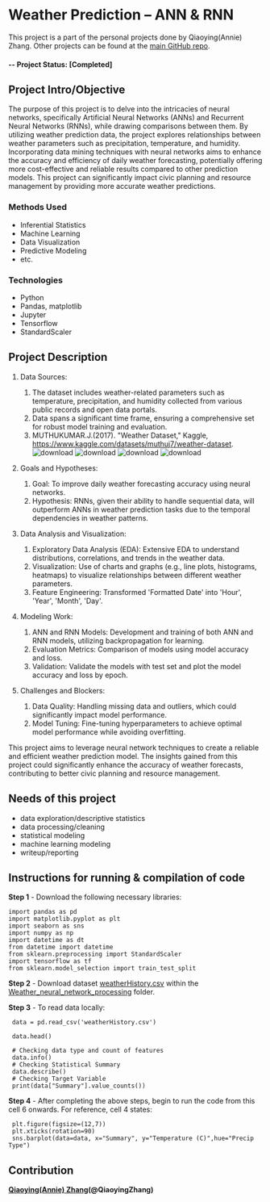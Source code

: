# Weather Prediction – ANN & RNN
This project is a part of the personal projects done by Qiaoying(Annie) Zhang.  Other projects can be found at the [main GitHub repo](https://github.com/QiaoyingZhang/Data-Science-Projects).

#### -- Project Status: [Completed]

## Project Intro/Objective
The purpose of this project is to delve into the intricacies of neural networks, specifically Artificial Neural Networks (ANNs) and Recurrent Neural Networks (RNNs), while drawing comparisons between them. By utilizing weather prediction data, the project explores relationships between weather parameters such as precipitation, temperature, and humidity. Incorporating data mining techniques with neural networks aims to enhance the accuracy and efficiency of daily weather forecasting, potentially offering more cost-effective and reliable results compared to other prediction models. This project can significantly impact civic planning and resource management by providing more accurate weather predictions.

### Methods Used
* Inferential Statistics
* Machine Learning
* Data Visualization
* Predictive Modeling
* etc.

### Technologies
* Python
* Pandas, matplotlib
* Jupyter
* Tensorflow
* StandardScaler 

## Project Description
1. Data Sources:
    1. The dataset includes weather-related parameters such as temperature, precipitation, and humidity collected from various public records and open data portals.
    2. Data spans a significant time frame, ensuring a comprehensive set for robust model training and evaluation.
    3. MUTHUKUMAR.J.(2017). "Weather Dataset," Kaggle, https://www.kaggle.com/datasets/muthuj7/weather-dataset.
![download](https://github.com/user-attachments/assets/645d8577-ed42-46bd-9208-7a2672f8a09d)
![download](https://github.com/user-attachments/assets/495939bb-0445-4fd8-ba48-1eddce40fc77)
![download](https://github.com/user-attachments/assets/62093c6f-3633-47a1-a6ae-5890806cbd85)
![download](https://github.com/user-attachments/assets/fb0e6a2c-c89d-4ef9-9111-bef4b6adb14c)

2. Goals and Hypotheses:
    1. Goal: To improve daily weather forecasting accuracy using neural networks.
    2. Hypothesis: RNNs, given their ability to handle sequential data, will outperform ANNs in weather prediction tasks due to the temporal dependencies in weather patterns.
4. Data Analysis and Visualization:
    1. Exploratory Data Analysis (EDA): Extensive EDA to understand distributions, correlations, and trends in the weather data.
    2. Visualization: Use of charts and graphs (e.g., line plots, histograms, heatmaps) to visualize relationships between different weather parameters.
    3. Feature Engineering: Transformed 'Formatted Date' into 'Hour',	'Year',	'Month', 'Day'.
6. Modeling Work:
    1. ANN and RNN Models: Development and training of both ANN and RNN models, utilizing backpropagation for learning.
    2. Evaluation Metrics: Comparison of models using model accuracy and loss.
    3. Validation: Validate the models with test set and plot the model accuracy and loss by epoch.
8. Challenges and Blockers:
    1. Data Quality: Handling missing data and outliers, which could significantly impact model performance.
    2. Model Tuning: Fine-tuning hyperparameters to achieve optimal model performance while avoiding overfitting.

This project aims to leverage neural network techniques to create a reliable and efficient weather prediction model. The insights gained from this project could significantly enhance the accuracy of weather forecasts, contributing to better civic planning and resource management.

## Needs of this project

- data exploration/descriptive statistics
- data processing/cleaning
- statistical modeling
- machine learning modeling
- writeup/reporting

## Instructions for running & compilation of code
**Step 1** - Download the following necessary libraries:

    import pandas as pd
    import matplotlib.pyplot as plt
    import seaborn as sns
    import numpy as np
    import datetime as dt
    from datetime import datetime
    from sklearn.preprocessing import StandardScaler
    import tensorflow as tf
    from sklearn.model_selection import train_test_split

     
**Step 2** - Download dataset [weatherHistory.csv](https://github.com/QiaoyingZhang/Data-Science-Projects/blob/main/Weather_neural_network_processing/weatherHistory.csv) within the [Weather_neural_network_processing](https://github.com/QiaoyingZhang/Data-Science-Projects/tree/main/Weather_neural_network_processing) folder.

**Step 3** - To read data locally:

     data = pd.read_csv('weatherHistory.csv')
     
     data.head()
     
     # Checking data type and count of features
     data.info()
     # Checking Statistical Summary
     data.describe()
     # Checking Target Variable
     print(data["Summary"].value_counts())

**Step 4** - After completing the above steps, begin to run the code from this cell 6 onwards. For reference, cell 4 states:
   
     plt.figure(figsize=(12,7))
     plt.xticks(rotation=90)
     sns.barplot(data=data, x="Summary", y="Temperature (C)",hue="Precip Type")


## Contribution

**[Qiaoying(Annie) Zhang](https://github.com/QiaoyingZhang)(@QiaoyingZhang)**
